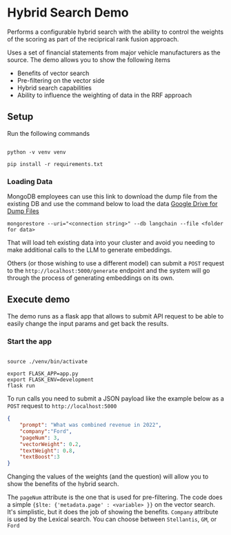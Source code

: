 # Hybrid Search Demo

Performs a configurable hybrid search with the ability to control the weights of the scoring as part of the reciprical rank fusion approach.

Uses a set of financial statements from major vehicle manufacturers as the source. The demo allows you to show the following items

- Benefits of vector search
- Pre-filtering on the vector side
- Hybrid search capabilities
- Ability to influence the weighting of data in the RRF approach

## Setup

Run the following commands

```shell

python -v venv venv

pip install -r requirements.txt

```

### Loading Data

MongoDB employees can use this link to download the dump file from the existing DB and use the command below to load the data
[Google Drive for Dump Files](https://drive.google.com/drive/folders/15m-7-Mp8jTZn0IP-AXvfN9pd3p1ubJh9?usp=drive_link)

```shell
mongorestore --uri="<connection string>" --db langchain --file <folder for data>

```
That will load teh existing data into your cluster and avoid you needing to make additional calls to the LLM to generate embeddings.

Others (or those wishing to use a different model) can submit a `POST` request to the `http://localhost:5000/generate` endpoint and the system will go through the process of generating embeddings on its own.







## Execute demo

The demo runs as a flask app that allows to submit API request to be able to easily change the input params and get back the results.

### Start the app

```shell

source ./venv/bin/activate

export FLASK_APP=app.py
export FLASK_ENV=development
flask run

```


To run calls you need to submit a JSON payload like the example below as a `POST` request to `http://localhost:5000`

```json
{
    "prompt": "What was combined revenue in 2022",
    "company":"Ford",
    "pageNum": 3,
    "vectorWeight": 0.2,
    "textWeight": 0.8,
    "textBoost":3
}

```

Changing the values of the weights (and the question) will allow you to show the benefits of the hybrid search.

The `pageNum` attribute is the one that is used for pre-filtering. The code does a simple `{$lte: {'metadata.page' : <variable> }}` on the vector search. It's simplistic, but it does the job of showing the benefits.
`Company` attribute is used by the Lexical search. You can choose between `Stellantis`, `GM`, or `Ford`
